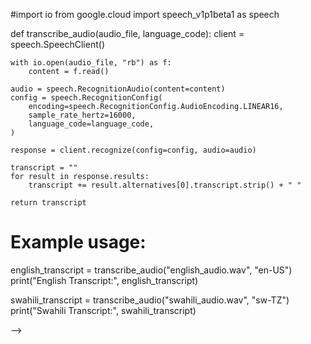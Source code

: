#import io
from google.cloud import speech_v1p1beta1 as speech

def transcribe_audio(audio_file, language_code):
    client = speech.SpeechClient()

    with io.open(audio_file, "rb") as f:
        content = f.read()

    audio = speech.RecognitionAudio(content=content)
    config = speech.RecognitionConfig(
        encoding=speech.RecognitionConfig.AudioEncoding.LINEAR16,
        sample_rate_hertz=16000,
        language_code=language_code,
    )

    response = client.recognize(config=config, audio=audio)

    transcript = ""
    for result in response.results:
        transcript += result.alternatives[0].transcript.strip() + " "

    return transcript

# Example usage:
english_transcript = transcribe_audio("english_audio.wav", "en-US")
print("English Transcript:", english_transcript)

swahili_transcript = transcribe_audio("swahili_audio.wav", "sw-TZ")
print("Swahili Transcript:", swahili_transcript)


-->
